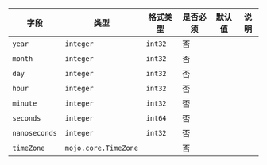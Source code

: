 | 字段 | 类型 | 格式类型 | 是否必须 | 默认值 | 说明 |
|---|---|---|---|---|---|
| `year` | `integer` | `int32` | 否 |  |
| `month` | `integer` | `int32` | 否 |  |
| `day` | `integer` | `int32` | 否 |  |
| `hour` | `integer` | `int32` | 否 |  |
| `minute` | `integer` | `int32` | 否 |  |
| `seconds` | `integer` | `int64` | 否 |  |
| `nanoseconds` | `integer` | `int32` | 否 |  |
| `timeZone` | `mojo.core.TimeZone` |  | 否 |  |

